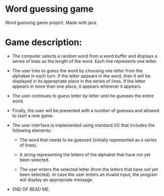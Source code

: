 # Word guessing game

Word guessing game project. Made with java.

# Game description:

* The computer selects a random word from a word buffer and displays a series of lines as the length of the word. Each line represents one letter.

* The user tries to guess the word by choosing one letter from the alphabet in each turn. If the letter appears in the word, then it will be displayed in its appropriate place in the series     of lines. If the letter appears in more than one place, it appears wherever it appears.

* The user continues to guess letter by letter until he guesses the entire word.

* Finally, the user will be presented with a number of guesses and allowed to start a new game.

* The user interface is implemented using standard I/O that includes the following elements:
 
     * The word that needs to be guessed (initially represented as a series of lines).
 
     * A string representing the letters of the alphabet that have not yet been selected.
 
     * The user enters the selected letter (from the letters that have not yet been selected). In case the user enters an invalid input, the program will display an appropriate message.

* END OF READ ME.
